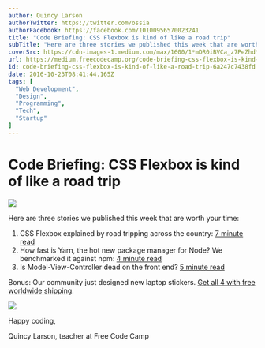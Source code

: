 ```yaml
---
author: Quincy Larson
authorTwitter: https://twitter.com/ossia
authorFacebook: https://facebook.com/10100956570023241
title: "Code Briefing: CSS Flexbox is kind of like a road trip"
subTitle: "Here are three stories we published this week that are worth your time:..."
coverSrc: https://cdn-images-1.medium.com/max/1600/1*mDR0iBVCa_z7PeZhdYZxYQ.jpeg
url: https://medium.freecodecamp.org/code-briefing-css-flexbox-is-kind-of-like-a-road-trip-6a247c7438fd
id: code-briefing-css-flexbox-is-kind-of-like-a-road-trip-6a247c7438fd
date: 2016-10-23T08:41:44.165Z
tags: [
  "Web Development",
  "Design",
  "Programming",
  "Tech",
  "Startup"
]
---
```

# Code Briefing: CSS Flexbox is kind of like a road trip



![](https://cdn-images-1.medium.com/max/1600/1*mDR0iBVCa_z7PeZhdYZxYQ.jpeg)



Here are three stories we published this week that are worth your time:

1.  CSS Flexbox explained by road tripping across the country: [7 minute read](http://bit.ly/2euq33d)
2.  How fast is Yarn, the hot new package manager for Node? We benchmarked it against npm: [4 minute read](http://bit.ly/2ewOwCd)
3.  Is Model-View-Controller dead on the front end? [5 minute read](http://bit.ly/2ejgeD5)

Bonus: Our community just designed new laptop stickers. [Get all 4 with free worldwide shipping](http://bit.ly/2cGNEx2).



![](https://cdn-images-1.medium.com/max/1600/1*itwXTRhPnFIrYJqrXcmieQ.jpeg)



Happy coding,

Quincy Larson, teacher at Free Code Camp








